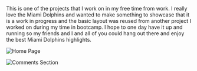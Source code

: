 This is one of the projects that I work on in my free time from work. I really love the Miami Dolphins and wanted to make something to showcase that it is a work in progress and the basic layout was reused from another project I worked on during my time in bootcamp. I hope to one day have it up and running so my friends and I and all of you could hang out there and enjoy the best Miami Dolphins highlights. 

![Home Page](screenshots/home.png)

![Comments Section](screenshots/comments.png)